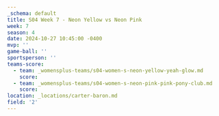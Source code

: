 ```yaml
---
_schema: default
title: S04 Week 7 - Neon Yellow vs Neon Pink
week: 7
season: 4
date: 2024-10-27 10:45:00 -0400
mvp: ''
game-ball: ''
sportsperson: ''
teams-score:
  - team: _womensplus-teams/s04-women-s-neon-yellow-yeah-glow.md
    score:
  - team: _womensplus-teams/s04-women-s-neon-pink-pink-pony-club.md
    score:
location: _locations/carter-baron.md
field: '2'
---
```

